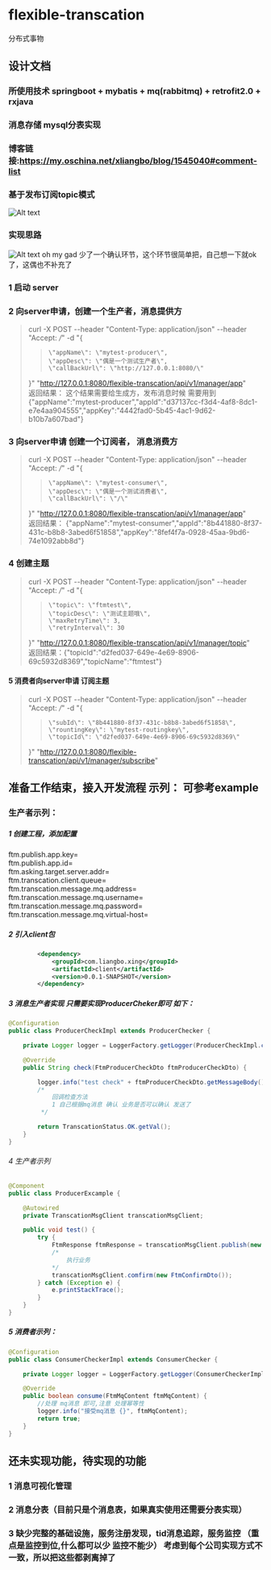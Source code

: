 # flexible-transcation  
分布式事物   
## 设计文档  
### 所使用技术 springboot + mybatis + mq(rabbitmq) + retrofit2.0 + rxjava 
### 消息存储 mysql分表实现
### 博客链接:https://my.oschina.net/xliangbo/blog/1545040#comment-list

### 基于发布订阅topic模式
![Alt text](https://github.com/smartxing/imageflod/blob/master/a.png)
### 实现思路
![Alt text](https://github.com/smartxing/imageflod/blob/master/b.png)
oh my gad 少了一个确认环节，这个环节很简单把，自己想一下就ok了，这偶也不补充了

### 1 启动 server         

### 2 向server申请，创建一个生产者，消息提供方  
>curl -X POST --header "Content-Type: application/json" --header "Accept: */*"  -d "{    
>>     \"appName\": \"mytest-producer\",     
>>     \"appDesc\": \"偶是一个测试生产者\",     
>>     \"callBackUrl\": \"http://127.0.0.1:8080/\"         
> }" "http://127.0.0.1:8080/flexible-transcation/api/v1/manager/app"  
返回结果： 这个结果需要给生成方，发布消息时候 需要用到 
{"appName":"mytest-producer","appId":"d37137cc-f3d4-4af8-8dc1-e7e4aa904555","appKey":"4442fad0-5b45-4ac1-9d62-b10b7a607bad"} 

### 3 向server申请  创建一个订阅者， 消息消费方
> curl -X POST --header "Content-Type: application/json" --header "Accept: */*"  -d "{    
>>     \"appName\": \"mytest-consumer\",     
>>     \"appDesc\": \"偶是一个测试消费者\",     
>>     \"callBackUrl\": \"/\"         
> }" "http://127.0.0.1:8080/flexible-transcation/api/v1/manager/app"  
返回结果：
{"appName":"mytest-consumer","appId":"8b441880-8f37-431c-b8b8-3abed6f51858","appKey":"8fef4f7a-0928-45aa-9bd6-74e1092abb8d"}    

### 4 创建主题

> curl -X POST --header "Content-Type: application/json" --header "Accept: */*"  -d "{
>>     \"topic\": \"ftmtest\",
>>     \"topicDesc\": \"测试主题哦\",
>>     \"maxRetryTime\": 3,
>>     \"retryInterval\": 30
> }" "http://127.0.0.1:8080/flexible-transcation/api/v1/manager/topic"  
返回结果：{"topicId":"d2fed037-649e-4e69-8906-69c5932d8369","topicName":"ftmtest"}

#### 5 消费者向server申请 订阅主题

>curl -X POST --header "Content-Type: application/json" --header "Accept: */*"  -d "{
>>     \"subId\": \"8b441880-8f37-431c-b8b8-3abed6f51858\",
>>     \"rountingKey\": \"mytest-routingkey\",
>>     \"topicId\": \"d2fed037-649e-4e69-8906-69c5932d8369\"
>}" "http://127.0.0.1:8080/flexible-transcation/api/v1/manager/subscribe"

## 准备工作结束，接入开发流程 示列： 可参考example   
### 生产者示列：
##### 1 创建工程，添加配置
ftm.publish.app.key=        
ftm.publish.app.id=     
ftm.asking.target.server.addr=      
ftm.transcation.client.queue=       
ftm.transcation.message.mq.address=     
ftm.transcation.message.mq.username=           
ftm.transcation.message.mq.password=         
ftm.transcation.message.mq.virtual-host=    
##### 2 引入client包
```xml
        <dependency>
            <groupId>com.liangbo.xing</groupId>
            <artifactId>client</artifactId>
            <version>0.0.1-SNAPSHOT</version>
        </dependency>
```
  
##### 3 消息生产者实现 只需要实现ProducerCheker即可 如下：
```java
@Configuration
public class ProducerCheckImpl extends ProducerChecker {

    private Logger logger = LoggerFactory.getLogger(ProducerCheckImpl.class);

    @Override
    public String check(FtmProducerCheckDto ftmProducerCheckDto) {

        logger.info("test check" + ftmProducerCheckDto.getMessageBody());
        /*
            回调检查方法
            1 自己根据mq消息 确认 业务是否可以确认 发送了
         */

        return TranscationStatus.OK.getVal();
    }
}

```
###### 4 生产者示列
```java
@Component
public class ProducerExcample {

    @Autowired
    private TranscationMsgClient transcationMsgClient;

    public void test() {
        try {
            FtmResponse ftmResponse = transcationMsgClient.publish(new FtmPublishDto());
            /*
                执行业务
            */ 
            transcationMsgClient.comfirm(new FtmConfirmDto());
        } catch (Exception e) {
            e.printStackTrace();
        }
    }
}

```


##### 5 消费者示列：
```java
@Configuration
public class ConsumerCheckerImpl extends ConsumerChecker {

    private Logger logger = LoggerFactory.getLogger(ConsumerCheckerImpl.class);

    @Override
    public boolean consume(FtmMqContent ftmMqContent) {
        //处理 mq消息 即可,注意 处理幂等性
        logger.info("接受mq消息 {}", ftmMqContent);
        return true;
    }
}
```

## 还未实现功能，待实现的功能 
### 1 消息可视化管理 
### 2 消息分表（目前只是个消息表，如果真实使用还需要分表实现）
### 3 缺少完整的基础设施，服务注册发现，tid消息追踪，服务监控 （重点是监控到位,什么都可以少 监控不能少） 考虑到每个公司实现方式不一致，所以把这些都剥离掉了



















